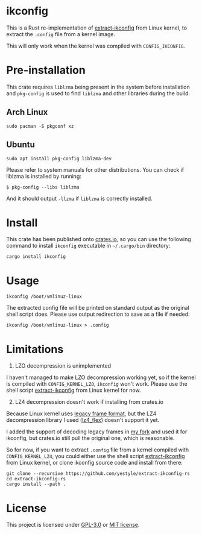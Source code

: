 # ikconfig

This is a Rust re-implementation of [extract-ikconfig] from Linux kernel, to extract the `.config` file from a kernel image.

This will only work when the kernel was compiled with `CONFIG_IKCONFIG`.

# Pre-installation

This crate requires `liblzma` being present in the system before installation and `pkg-config` is used to find `liblzma` and other libraries during the build.

## Arch Linux

```
sudo pacman -S pkgconf xz
```

## Ubuntu

```
sudo apt install pkg-config liblzma-dev
```

Please refer to system manuals for other distributions. You can check if liblzma is installed by running:

```
$ pkg-config --libs liblzma
```

And it should output `-llzma` if `liblzma` is correctly installed.

# Install

This crate has been published onto [crates.io][crate-ikconfig], so you can use the following command to install `ikconfig` executable in `~/.cargo/bin` directory:

```
cargo install ikconfig
```

# Usage

```
ikconfig /boot/vmlinuz-linux
```

The extracted config file will be printed on standard output as the original shell script does. Please use output redirection to save as a file if needed:

```
ikconfig /boot/vmlinuz-linux > .config
```

# Limitations

1. LZO decompression is unimplemented

I haven't managed to make LZO decompression working yet, so if the kernel is compiled with `CONFIG_KERNEL_LZO`, `ikconfig` won't work. Please use the shell script [extract-ikconfig] from Linux kernel for now.

2. LZ4 decompression doesn't work if installing from crates.io

Because Linux kernel uses [legacy frame format][lz4-legacy-frame], but the LZ4 decompression library I used ([lz4_flex][crate-lz4-flex]) doesn't support it yet.

I added the support of decoding legacy frames in [my fork][yestyle-lz4-flex] and used it for ikconfig, but crates.io still pull the original one, which is reasonable.

So for now, if you want to extract `.config` file from a kernel compiled with `CONFIG_KERNEL_LZ4`, you could either use the shell script [extract-ikconfig] from Linux kernel, or clone ikconfig source code and install from there:

```
git clone --recursive https://github.com/yestyle/extract-ikconfig-rs
cd extract-ikconfig-rs
cargo install --path .
```

# License

This project is licensed under [GPL-3.0](COPYING) or [MIT license](LICENSE).



[extract-ikconfig]: https://github.com/torvalds/linux/blob/master/scripts/extract-ikconfig "extract-ikconfig"
[crate-ikconfig]: https://crates.io/crates/ikconfig "ikconfig"
[lz4-legacy-frame]: https://github.com/lz4/lz4/blob/dev/doc/lz4_Frame_format.md#legacy-frame "Legacy frame"
[crate-lz4-flex]: https://crates.io/crates/lz4_flex "lz4_flex"
[yestyle-lz4-flex]: https://github.com/yestyle/lz4_flex "yestyle/lz4_flex"
[self-tests-branch]: https://github.com/yestyle/extract-ikconfig-rs/tree/tests "tests branch"

